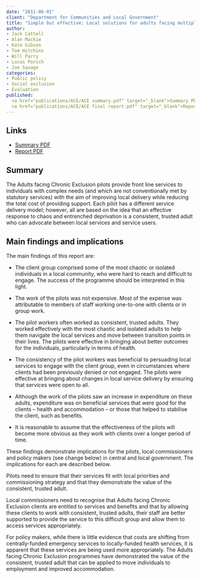 ```yaml
---
date: "2011-06-01"
client: "Department for Communities and Local Government"
title: "Simple but effective: Local solutions for adults facing multiple deprivation (Adults facing Chronic Exclusion evaluation)"
author:
- Jack Cattell 
- Alan Mackie 
- Kate Gibson
- Tom Hitchins
- Will Parry
- Lucas Porsch
- Joe Savage
categories:
- Public policy
- Social exclusion
- Evaluation
published: 
  <a href="publications/ACE/ACE summary.pdf" target="_blank">Summary PDF</a></br>
  <a href="publications/ACE/ACE final report.pdf" target="_blank">Report PDF</a>
---
```


## Links

* <a href="publications/ACE/ACE summary.pdf" target="_blank">Summary PDF</a></br>
* <a href="publications/ACE/ACE final report.pdf" target="_blank">Report PDF</a>

## Summary

The Adults facing Chronic Exclusion pilots provide front line services to individuals with complex needs (and which are not conventionally met by statutory services) with the aim of improving local delivery while reducing the total cost of providing support. Each pilot has a different service delivery model; however, all are based on the idea that an effective response to chaos and entrenched deprivation is a consistent, trusted adult who can advocate between local services and service users.


## Main findings and implications

The main findings of this report are:

* The client group comprised some of the most chaotic or isolated individuals in a local community, who were hard to reach and difficult to engage. The success of the programme should be interpreted in this light.

* The work of the pilots was not expensive. Most of the expense was attributable to members of staff working one-to-one with clients or in group work.

* The pilot workers often worked as consistent, trusted adults. They worked effectively with the most chaotic and isolated adults to help them navigate the local services and move between transition points in their lives. The pilots were effective in bringing about better outcomes for the individuals, particularly in terms of health.

* The consistency of the pilot workers was beneficial to persuading local services to engage with the client group, even in circumstances where clients had been previously denied or not engaged. The pilots were effective at bringing about changes in local service delivery by ensuring that services were open to all.

* Although the work of the pilots saw an increase in expenditure on these adults, expenditure was on beneficial services that were good for the clients – health and accommodation – or those that helped to stabilise the client, such as benefits.

* It is reasonable to assume that the effectiveness of the pilots will become more obvious as they work with clients over a longer period of time.


These findings demonstrate implications for the pilots, local commissioners and policy makers (see change below) in central and local government. The implications for each are described below.


Pilots need to ensure that their services fit with local priorities and commissioning strategy and that they demonstrate the value of the consistent, trusted adult.


Local commissioners need to recognise that Adults facing Chronic Exclusion clients are entitled to services and benefits and that by allowing these clients to work with consistent, trusted adults, their staff are better supported to provide the service to this difficult group and allow them to access services appropriately.


For policy makers, while there is little evidence that costs are shifting from centrally-funded emergency services to locally-funded health services, it is apparent that these services are being used more appropriately. The Adults facing Chronic Exclusion programmes have demonstrated the value of the consistent, trusted adult that can be applied to move individuals to employment and improved accommodation.
